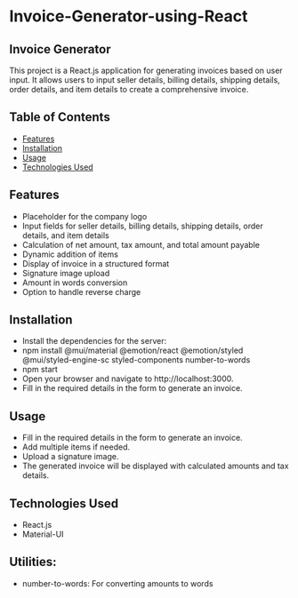 # Invoice-Generator-using-React
## Invoice Generator
This project is a React.js application for generating invoices based on user input. It allows users to input seller details, billing details, shipping details, order details, and item details to create a comprehensive invoice.

## Table of Contents
- [Features](#features)
- [Installation](#installation)
- [Usage](#usage)
- [Technologies Used](#technologies-used)

## Features
- Placeholder for the company logo
- Input fields for seller details, billing details, shipping details, order details, and item details
- Calculation of net amount, tax amount, and total amount payable
- Dynamic addition of items
- Display of invoice in a structured format
- Signature image upload
- Amount in words conversion
- Option to handle reverse charge

## Installation
- Install the dependencies for the server: 
- npm install @mui/material @emotion/react @emotion/styled @mui/styled-engine-sc styled-components number-to-words
- npm start
- Open your browser and navigate to http://localhost:3000.
- Fill in the required details in the form to generate an invoice.

## Usage
- Fill in the required details in the form to generate an invoice.
- Add multiple items if needed.
- Upload a signature image.
- The generated invoice will be displayed with calculated amounts and tax details.

## Technologies Used
- React.js
- Material-UI

## Utilities:
- number-to-words: For converting amounts to words
